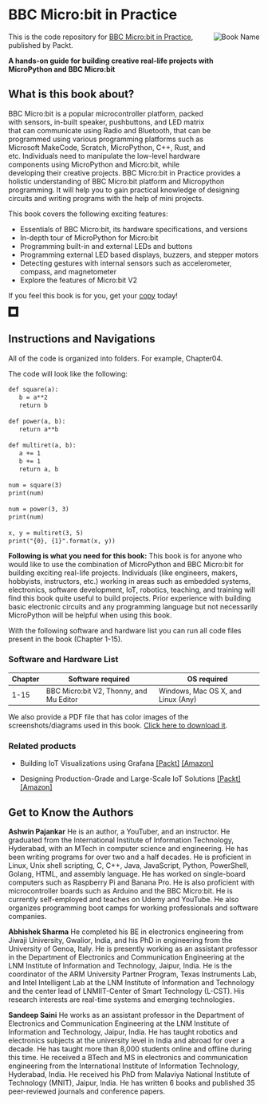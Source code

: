 # BBC Micro:bit in Practice

<a href="https://www.packtpub.com/product/bbc-microbit-in-practice/9781804610121"><img src="https://m.media-amazon.com/images/I/41E4pwoJb8L.jpg" alt="Book Name" height="256px" align="right"></a>

This is the code repository for [BBC Micro:bit in Practice](https://www.packtpub.com/product/bbc-microbit-in-practice/9781804610121), published by Packt.

**A hands-on guide for building creative real-life projects with MicroPython and BBC Micro:bit**

## What is this book about?
BBC Micro:bit is a popular microcontroller platform, packed with sensors, in-built speaker, pushbuttons, and LED matrix that can communicate using Radio and Bluetooth, that can be programmed using various programming platforms such as Microsoft MakeCode, Scratch, MicroPython, C++, Rust, and etc. Individuals need to manipulate the low-level hardware components using MicroPython and Micro:bit, while developing their creative projects.
BBC Micro:bit in Practice provides a holistic understanding of BBC Micro:bit platform and Micropython programming. It will help you to gain practical knowledge of designing circuits and writing programs with the help of mini projects.

This book covers the following exciting features: 
* Essentials of BBC Micro:bit, its hardware specifications, and versions
* In-depth tour of MicroPython for Micro:bit
* Programming built-in and external LEDs and buttons
* Programming external LED based displays, buzzers, and stepper motors
* Detecting gestures with internal sensors such as accelerometer, compass, and magnetometer
* Explore the features of Micro:bit V2

If you feel this book is for you, get your [copy](https://www.amazon.com/BBC-Micro-hands-real-life-MicroPython-ebook/dp/B0BHT9ZZY2) today!

<a href="https://www.packtpub.com/?utm_source=github&utm_medium=banner&utm_campaign=GitHubBanner"><img src="https://raw.githubusercontent.com/PacktPublishing/GitHub/master/GitHub.png" alt="https://www.packtpub.com/" border="5" /></a>

## Instructions and Navigations
All of the code is organized into folders. For example, Chapter04.

The code will look like the following:
```
def square(a):
   b = a**2
   return b
	
def power(a, b):
   return a**b
	
def multiret(a, b):
   a += 1
   b += 1
   return a, b
   
num = square(3)
print(num)

num = power(3, 3)
print(num)

x, y = multiret(3, 5)
print("{0}, {1}".format(x, y))

```

**Following is what you need for this book:**
This book is for anyone who would like to use the combination of MicroPython and BBC Micro:bit for building exciting real-life projects. Individuals (like engineers, makers, hobbyists, instructors, etc.) working in areas such as embedded systems, electronics, software development, IoT, robotics, teaching, and training will find this book quite useful to build projects. Prior experience with building basic electronic circuits and any programming language but not necessarily MicroPython will be helpful when using this book.

With the following software and hardware list you can run all code files present in the book (Chapter 1-15).

### Software and Hardware List

| Chapter  | Software required                                                       | OS required                       |
| -------- | ------------------------------------------------------------------------| ----------------------------------|
| 1-15     | BBC Micro:bit V2, Thonny, and Mu Editor                                 | Windows, Mac OS X, and Linux (Any)|

We also provide a PDF file that has color images of the screenshots/diagrams used in this book. [Click here to download it](https://packt.link/AYz3z).

### Related products <Other books you may enjoy>
* Building IoT Visualizations using Grafana [[Packt]](https://www.packtpub.com/product/building-iot-visualizations-using-grafana/9781803236124) [[Amazon]](https://www.amazon.com/Building-Visualizations-using-Grafana-Elasticsearch-ebook/dp/B0B42PSZDP)

* Designing Production-Grade and Large-Scale IoT Solutions [[Packt]](https://www.packtpub.com/product/designing-production-grade-and-large-scale-iot-solutions/9781838829254) [[Amazon]](https://www.amazon.com/Designing-Production-Grade-Large-Scale-Solutions-end-ebook/dp/B09X78RSZQ)

## Get to Know the Authors
**Ashwin Pajankar**
He  is an author, a YouTuber, and an instructor. He graduated from the International Institute of Information Technology, Hyderabad, with an MTech in computer science and engineering. He has been writing programs for over two and a half decades. He is proficient in Linux, Unix shell scripting, C, C++, Java, JavaScript, Python, PowerShell, Golang, HTML, and assembly language. He has worked on single-board computers such as Raspberry Pi and Banana Pro. He is also proficient with microcontroller boards such as Arduino and the BBC Micro:bit. He is currently self-employed and teaches on Udemy and YouTube. He also organizes programming boot camps for working professionals and software companies.

**Abhishek Sharma**
He completed his BE in electronics engineering from Jiwaji University, Gwalior, India, and his PhD in engineering from the University of Genoa, Italy. He is presently working as an assistant professor in the Department of Electronics and Communication Engineering at the LNM Institute of Information and Technology, Jaipur, India. He is the coordinator of the ARM University Partner Program, Texas Instruments Lab, and Intel Intelligent Lab at the LNM Institute of Information and Technology and the center lead of LNMIIT-Center of Smart Technology (L-CST). His research interests are real-time systems and emerging technologies.

**Sandeep Saini**
He works as an assistant professor in the Department of Electronics and Communication Engineering at the LNM Institute of Information and Technology, Jaipur, India. He has taught robotics and electronics subjects at the university level in India and abroad for over a decade. He has taught more than 8,000 students online and offline during this time. He received a BTech and MS in electronics and communication engineering from the International Institute of Information Technology, Hyderabad, India. He received his PhD from Malaviya National Institute of Technology (MNIT), Jaipur, India. He has written 6 books and published 35 peer-reviewed journals and conference papers.
